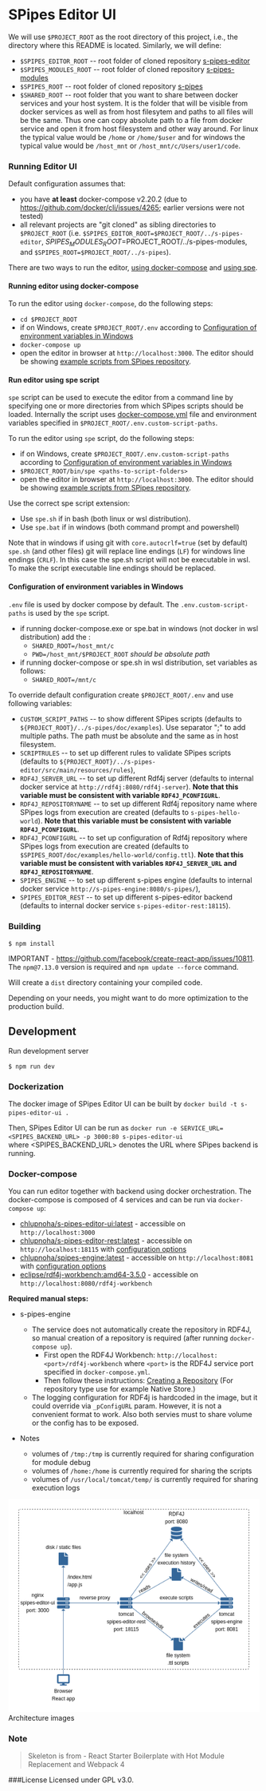 # SPipes Editor UI

We will use `$PROJECT_ROOT` as the root directory of this project, i.e., the directory where this README is located. Similarly, we will define:
- `$SPIPES_EDITOR_ROOT` -- root folder of cloned repository [s-pipes-editor](https://github.com/kbss-cvut/s-pipes-editor)
- `$SPIPES_MODULES_ROOT` -- root folder of cloned repository [s-pipes-modules](https://kbss.felk.cvut.cz/gitblit/summary/s-pipes-modules.git) 
- `$SPIPES_ROOT` -- root folder of cloned repository [s-pipes](https://github.com/kbss-cvut/s-pipes)
- `$SHARED_ROOT` -- root folder that you want to share between docker services and your host system. It is the folder that
  will be visible from docker services as well as from host filesytem and paths to all files will be the same.
  Thus one can copy absolute path to a file from docker service and open it from host filesystem and other way around.
  For linux the typical value would be `/home` or `/home/$user` and for windows the typical value would be `/host_mnt` or
  `/host_mnt/c/Users/user1/code`.
  
### Running Editor UI

Default configuration assumes that:
- you have **at least** docker-compose v2.20.2 (due to https://github.com/docker/cli/issues/4265; earlier versions were not tested)
- all relevant projects are "git cloned" as sibling directories to `$PROJECT_ROOT` (i.e. `$SPIPES_EDITOR_ROOT=$PROJECT_ROOT/../s-pipes-editor`, $SPIPES_MODULES_ROOT=$PROJECT_ROOT/../s-pipes-modules, and `$SPIPES_ROOT=$PROJECT_ROOT/../s-pipes`). 

There are two ways to run the editor, [using docker-compose](#running-editor-using-docker-compose) and [using spe](#running-editor-using-spe-script).

#### Running editor using docker-compose
To run the editor using `docker-compose`, do the following steps:
- `cd $PROJECT_ROOT`
- if on Windows, create `$PROJECT_ROOT/.env` according to [Configuration of environment variables in Windows](#configuration-of-environment-variables-in-windows)
- `docker-compose up`
- open the editor in browser at `http://localhost:3000`. The editor should be showing [example scripts from SPipes repository](https://github.com/kbss-cvut/s-pipes/doc/examples).

#### Run editor using spe script

`spe` script can be used to execute the editor from a command line by specifying one or more directories from which SPipes scripts should be loaded. Internally the script uses [docker-compose.yml](https://github.com/kbss-cvut/s-pipes-editor-ui/blob/master/docker-compose.yml) file and environment variables specified in `$PROJECT_ROOT/.env.custom-script-paths`. 

To run the editor using `spe` script, do the following steps:
- if on Windows, create `$PROJECT_ROOT/.env.custom-script-paths` according to [Configuration of environment variables in Windows](#configuration-of-environment-variables-in-windows)
- `$PROJECT_ROOT/bin/spe <paths-to-script-folders>`
- open the editor in browser at `http://localhost:3000`. The editor should be showing [example scripts from SPipes repository](https://github.com/kbss-cvut/s-pipes/doc/examples).

Use the correct spe script extension:
- Use `spe.sh` if in bash (both linux or wsl distribution).
- Use `spe.bat` if in  windows (both command prompt and powershell)

Note that in windows if using git with `core.autocrlf=true` (set by default) `spe.sh` (and other files) git will replace 
line endings (`LF`) for windows line endings (`CRLF`). In this case the spe.sh script will not be executable in wsl. 
To make the script executable line endings should be replaced.


#### Configuration of environment variables in Windows
  `.env` file is used by docker compose by default. The `.env.custom-script-paths` is used by the `spe` script.
  - if running docker-compose.exe or spe.bat in windows  (not docker in wsl distribution) add the :
    - `SHARED_ROOT=/host_mnt/c`
    - `PWD=/host_mnt/$PROJECT_ROOT` _should be absolute path_
  - if running docker-compose or spe.sh in wsl distribution, set variables as follows:
    - `SHARED_ROOT=/mnt/c`


To override default configuration create `$PROJECT_ROOT/.env` and use following variables:
- `CUSTOM_SCRIPT_PATHS` -- to show different SPipes scripts (defaults to `${PROJECT_ROOT}/../s-pipes/doc/examples`).
  Use separator ";" to add multiple paths. The path must be absolute and the same as in host filesystem.
- `SCRIPTRULES` --  to set up different rules to validate SPipes scripts
  (defaults to `${PROJECT_ROOT}/../s-pipes-editor/src/main/resources/rules`),
- `RDF4J_SERVER_URL` -- to set up different Rdf4j server (defaults to internal docker service at `http://rdf4j:8080/rdf4j-server`).
  **Note that this variable must be consistent with variable `RDF4J_PCONFIGURL`**.
- `RDF4J_REPOSITORYNAME` -- to set up different Rdf4j repository name where SPipes logs from execution are created
  (defaults to `s-pipes-hello-world`). **Note that this variable must be consistent with
  variable `RDF4J_PCONFIGURL`**.
- `RDF4J_PCONFIGURL` -- to set up configuration of Rdf4j repository where SPipes logs from execution are created
  (defaults to `$SPIPES_ROOT/doc/examples/hello-world/config.ttl`). **Note that this variable must be consistent with
  variables `RDF4J_SERVER_URL` and `RDF4J_REPOSITORYNAME`**.
- `SPIPES_ENGINE` -- to set up different s-pipes engine (defaults to internal docker service `http://s-pipes-engine:8080/s-pipes/`),
- `SPIPES_EDITOR_REST` -- to set up different s-pipes-editor backend (defaults to internal docker service `s-pipes-editor-rest:18115`).


### Building

```
$ npm install
```

IMPORTANT - https://github.com/facebook/create-react-app/issues/10811.
The `npm@7.13.0` version is required and `npm update --force` command.

Will create a `dist` directory containing your compiled code.

Depending on your needs, you might want to do more optimization to the production build.

## Development

Run development server

```
$ npm run dev
```

### Dockerization
The docker image of SPipes Editor UI can be built by `docker build -t s-pipes-editor-ui .`

Then, SPipes Editor UI can be run as `docker run -e SERVICE_URL=<SPIPES_BACKEND_URL> -p 3000:80 s-pipes-editor-ui`   
where <SPIPES_BACKEND_URL> denotes the URL where SPipes backend is running.

### Docker-compose

You can run editor together with backend using docker orchestration. The docker-compose is composed of 4 services and can be run via `docker-compose up`:
* [chlupnoha/s-pipes-editor-ui:latest](https://hub.docker.com/repository/docker/chlupnoha/s-pipes-editor-ui) - accessible on `http://localhost:3000`
* [chlupnoha/s-pipes-editor-rest:latest](https://hub.docker.com/repository/docker/chlupnoha/s-pipes-editor-rest) - accessible on `http://localhost:18115` with [configuration options](https://github.com/kbss-cvut/s-pipes-editor#dockerization)
* [chlupnoha/spipes-engine:latest](https://hub.docker.com/repository/docker/chlupnoha/spipes-engine) - accessible on `http://localhost:8081` with [configuration options](https://github.com/kbss-cvut/s-pipes#dockerization) 
* [eclipse/rdf4j-workbench:amd64-3.5.0](https://hub.docker.com/r/eclipse/rdf4j-workbench) - accessible on `http://localhost:8080/rdf4j-workbench`

**Required manual steps:** 
* s-pipes-engine
    * The service does not automatically create the repository in RDF4J, so manual creation of a repository is required (after running `docker-compose up`).
      * First open the RDF4J Workbench: `http://localhost:<port>/rdf4j-workbench` where `<port>` is the RDF4J service port specified in `docker-compose.yml`.
      * Then follow these instructions: [Creating a Repository](https://rdf4j.org/documentation/tools/server-workbench/#:~:text=for%20the%20repository.-,Creating%20a%20Repository,-Click%20on%20%E2%80%9CNew) (For repository type use for example Native Store.)
    * The logging configuration for RDF4j is hardcoded in the image, but it could override via `_pConfigURL` param. However, it is not a convenient format to work. Also both servies must to share volume or the config has to be exposed.

* Notes
  * volumes of `/tmp:/tmp` is currently required for sharing configuration for module debug
  * volumes of `/home:/home` is currently required for sharing the scripts
  * volumes of `/usr/local/tomcat/temp/` is currently required for sharing execution logs

![GitHub Logo](public/architecture.png)
Architecture images

### Note
> Skeleton is from - React Starter Boilerplate with Hot Module Replacement and Webpack 4

###License
Licensed under GPL v3.0.
